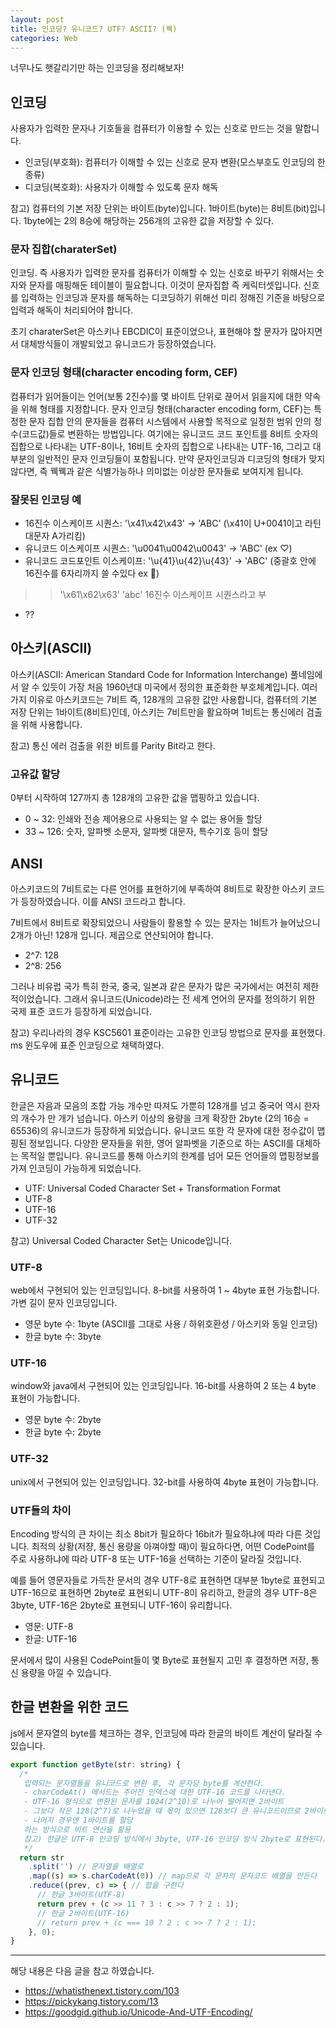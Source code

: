 ```yaml
---
layout: post
title: 인코딩? 유니코드? UTF? ASCII? (꿱)
categories: Web
---
```


너무나도 햇갈리기만 하는 인코딩을 정리해보자!

## 인코딩

사용자가 입력한 문자나 기호들을 컴퓨터가 이용할 수 있는 신호로 만드는 것을 말합니다.

- 인코딩(부호화): 컴퓨터가 이해할 수 있는 신호로 문자 변환(모스부호도 인코딩의 한 종류)
- 디코딩(복호화): 사용자가 이해할 수 있도록 문자 해독

참고) 컴퓨터의 기본 저장 단위는 바이트(byte)입니다. 1바이트(byte)는 8비트(bit)입니다. 1byte에는 2의 8승에 해당하는 256개의 고유한 값을 저장할 수 있다.

### 문자 집합(charaterSet)

인코딩. 즉 사용자가 입력한 문자를 컴퓨터가 이해할 수 있는 신호로 바꾸기 위해서는 숫자와 문자를 매핑해둔 테이블이 필요합니다. 이것이 문자집합 즉 케릭터셋입니다. 신호를 입력하는 인코딩과 문자를 해독하는 디코딩하기 위해선 미리 정해진 기준을 바탕으로 입력과 해독이 처리되어야 합니다.

초기 charaterSet은 아스키나 EBCDIC이 표준이었으나, 표현해야 할 문자가 많아지면서 대체방식들이 개발되었고 유니코드가 등장하였습니다.

### 문자 인코딩 형태(character encoding form, CEF)

컴퓨터가 읽어들이는 언어(보통 2진수)를 몇 바이트 단위로 끊어서 읽을지에 대한 약속을 위해 형태를 지정합니다. 문자 인코딩 형태(character encoding form, CEF)는 특정한 문자 집합 안의 문자들을 컴퓨터 시스템에서 사용할 목적으로 일정한 범위 안의 정수(코드값)들로 변환하는 방법입니다. 여기에는 유니코드 코드 포인트를 8비트 숫자의 집합으로 나타내는 UTF-8이나, 16비트 숫자의 집합으로 나타내는 UTF-16, 그리고 대부분의 일반적인 문자 인코딩들이 포함됩니다. 만약 문자인코딩과 디코딩의 형태가 맞지 않다면, 즉 꿱꿱과 같은 식별가능하나 의미없는 이상한 문자들로 보여지게 됩니다.

### 잘못된 인코딩 예

- 16진수 이스케이프 시퀀스: '\x41\x42\x43' -> 'ABC' (\x41이 U+0041이고 라틴 대문자 A가리킴)
- 유니코드 이스케이프 시퀀스: '\u0041\u0042\u0043' -> 'ABC' (ex ♡)
- 유니코드 코드포인트 이스케이프: '\u{41}\u{42}\u{43}' -> 'ABC' (중괄호 안에 16진수를 6자리까지 쓸 수있다 ex 💩)


>> '\x61\x62\x63'
'abc'
16진수 이스케이프 시퀀스라고 부
- ??

## 아스키(ASCII)

아스키(ASCII: American Standard Code for Information Interchange) 풀네임에서 알 수 있듯이 가장 처음 1960년대 미국에서 정의한 표준화한 부호체계입니다. 여러 가지 이유로 아스키코드는 7비트 즉, 128개의 고유한 값만 사용합니다, 컴퓨터의 기본 저장 단위는 1바이트(8비트)인데, 아스키는 7비트만을 활요하며 1비트는 통신에러 검출을 위해 사용합니다.

참고) 통신 에러 검출을 위한 비트를 Parity Bit라고 한다.

### 고유값 할당

0부터 시작하여 127까지 총 128개의 고유한 값을 맵핑하고 있습니다.

- 0 ~ 32: 인쇄와 전송 제어용으로 사용되는 알 수 없는 용어들 할당
- 33 ~ 126: 숫자, 알파벳 소문자, 알파벳 대문자, 특수기호 등이 할당

## ANSI

아스키코드의 7비트로는 다른 언어를 표현하기에 부족하여 8비트로 확장한 아스키 코드가 등장하였습니다. 이를 ANSI 코드라고 합니다.

7비트에서 8비트로 확장되었으니 사람들이 활용할 수 있는 문자는 1비트가 늘어났으니 2개가 아닌! 128개 입니다. 제곱으로 연산되어야 합니다.

- 2^7: 128
- 2^8: 256

그러나 비유럽 국가 특히 한국, 중국, 일본과 같은 문자가 많은 국가에서는 여전히 제한적이었습니다. 그래서 유니코드(Unicode)라는 전 세계 언어의 문자를 정의하기 위한 국제 표준 코드가 등장하게 되었습니다.

참고) 우리나라의 경우 KSC5601 표준이라는 고유한 인코딩 방법으로 문자를 표현했다. ms 윈도우에 표준 인코딩으로 채택하였다.

## 유니코드
한글은 자음과 모음의 조합 가능 개수만 따져도 가뿐히 128개를 넘고 중국어 역시 한자의 개수가 만 개가 넘습니다. 아스키 이상의 용량을 크게 확장한 2byte (2의 16승 = 65536)의 유니코드가 등장하게 되었습니다. 유니코드 또한 각 문자에 대한 정수값이 맵핑된 정보입니다. 다양한 문자들을 위한, 영어 알파벳을 기준으로 하는 ASCII를 대체하는 목적일 뿐입니다. 유니코드를 통해 아스키의 한계를 넘어 모든 언어들의 맵핑정보를 가져 인코딩이 가능하게 되었습니다.

- UTF: Universal Coded Character Set + Transformation Format
- UTF-8
- UTF-16
- UTF-32

참고) Universal Coded Character Set는 Unicode입니다.

### UTF-8

web에서 구현되어 있는 인코딩입니다. 8-bit를 사용하여 1 ~ 4byte 표현 가능합니다. 가변 길이 문자 인코딩입니다.

- 영문 byte 수: 1byte (ASCII를 그대로 사용 / 하위호환성 / 아스키와 동일 인코딩)
- 한글 byte 수: 3byte

### UTF-16

window와 java에서 구현되어 있는 인코딩입니다. 16-bit를 사용하여 2 또는 4 byte 표현이 가능합니다.

- 영문 byte 수: 2byte
- 한글 byte 수: 2byte

### UTF-32

unix에서 구현되어 있는 인코딩입니다. 32-bit를 사용하여 4byte 표현이 가능합니다.

### UTF들의 차이

Encoding 방식의 큰 차이는 최소 8bit가 필요하다 16bit가 필요하냐에 따라 다른 것입니다. 최적의 상황(저쟝, 통신 용량을 아껴야할 때)이 필요하다면, 어떤 CodePoint를 주로 사용하냐에 따라 UTF-8 또는 UTF-16을 선택하는 기준이 달라질 것입니다.

예를 들어 영문자들로 가득찬 문서의 경우 UTF-8로 표현하면 대부분 1byte로 표현되고 UTF-16으로 표현하면 2byte로 표현되니 UTF-8이 유리하고, 한글의 경우 UTF-8은 3byte, UTF-16은 2byte로 표현되니 UTF-16이 유리합니다.

- 영문: UTF-8
- 한글: UTF-16

문서에서 많이 사용된 CodePoint들이 몇 Byte로 표현될지 고민 후 결정하면 저장, 통신 용량을 아낄 수 있습니다.


## 한글 변환을 위한 코드
js에서 문자열의 byte를 체크하는 경우, 인코딩에 따라 한글의 바이트 계산이 달라질 수 있습니다.

```js
export function getByte(str: string) {
  /* 
   입력되는 문자열들을 유니코드로 변환 후, 각 문자당 byte를 계산한다. 
   - charCodeAt() 메서드는 주어진 인덱스에 대한 UTF-16 코드를 나타낸다.
   - UTF-16 형식으로 변환된 문자를 1024(2^10)로 나누어 떨어지면 2바이트
   - 그보다 작은 128(2^7)로 나누었을 때 몫이 있으면 128보다 큰 유니코드이므로 2바이트
   - 나머지 경우엔 1바이트를 할당
   하는 방식으로 비트 연산을 활용
   참고) 한글은 UTF-8 인코딩 방식에서 3byte, UTF-16 인코딩 방식 2byte로 표현된다.
   */
  return str
    .split('') // 문자열을 배열로
    .map((s) => s.charCodeAt(0)) // map으로 각 문자의 문자코드 배열을 만든다
    .reduce((prev, c) => { // 합을 구한다
      // 한글 3바이트(UTF-8)
      return prev + (c >> 11 ? 3 : c >> 7 ? 2 : 1);
      // 한글 2바이트(UTF-16)
      // return prev + (c === 10 ? 2 : c >> 7 ? 2 : 1);
    }, 0);
}
```

---

해당 내용은 다음 글을 참고 하였습니다.

- https://whatisthenext.tistory.com/103
- https://pickykang.tistory.com/13
- https://goodgid.github.io/Unicode-And-UTF-Encoding/
